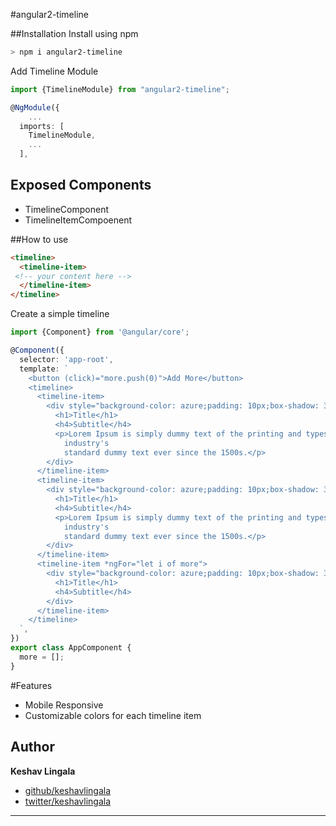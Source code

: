 #angular2-timeline

##Installation
Install using npm  
```bash
> npm i angular2-timeline
```

Add Timeline Module
```typescript
import {TimelineModule} from "angular2-timeline"; 

@NgModule({
    ...
  imports: [
    TimelineModule,
    ...
  ],
```
## Exposed Components

- TimelineComponent
- TimelineItemCompoenent

##How to use
```html
<timeline>
  <timeline-item>
 <!-- your content here -->
  </timeline-item>
</timeline>
```
Create a simple timeline
```typescript
import {Component} from '@angular/core';

@Component({
  selector: 'app-root',
  template: `
    <button (click)="more.push(0)">Add More</button>
    <timeline>
      <timeline-item>
        <div style="background-color: azure;padding: 10px;box-shadow: 3px 3px 15px 3px #6565656b;">
          <h1>Title</h1>
          <h4>Subtitle</h4>
          <p>Lorem Ipsum is simply dummy text of the printing and typesetting industry. Lorem Ipsum has been the
            industry's
            standard dummy text ever since the 1500s.</p>
        </div>
      </timeline-item>
      <timeline-item>
        <div style="background-color: azure;padding: 10px;box-shadow: 3px 3px 15px 3px #6565656b;">
          <h1>Title</h1>
          <h4>Subtitle</h4>
          <p>Lorem Ipsum is simply dummy text of the printing and typesetting industry. Lorem Ipsum has been the
            industry's
            standard dummy text ever since the 1500s.</p>
        </div>
      </timeline-item>
      <timeline-item *ngFor="let i of more">
        <div style="background-color: azure;padding: 10px;box-shadow: 3px 3px 15px 3px #6565656b;">
          <h1>Title</h1>
          <h4>Subtitle</h4>
        </div>
      </timeline-item>
    </timeline>
  `,
})
export class AppComponent {
  more = [];
}
```
#Features
- Mobile Responsive
- Customizable colors for each timeline item

## Author

**Keshav Lingala**
 
+ [github/keshavlingala](https://github.com/keshavlingala)
+ [twitter/keshavlingala](http://twitter.com/keshavlingala) 

***



